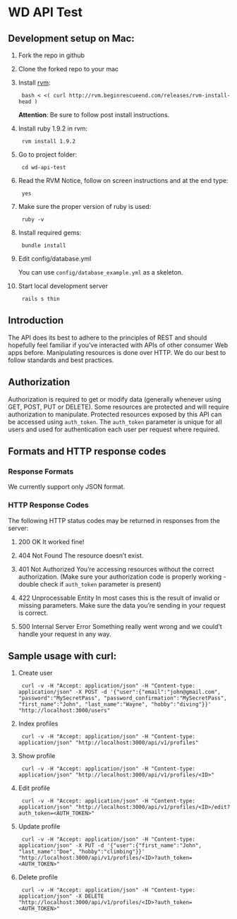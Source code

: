 # WD API Test

## Development setup on Mac:

1. Fork the repo in github

2. Clone the forked repo to your mac

3. Install [rvm](http://rvm.beginrescueend.com/ "RVM"): 

		bash < <( curl http://rvm.beginrescueend.com/releases/rvm-install-head )
	
	__Attention__: Be sure to follow post install instructions.
	
4. Install ruby 1.9.2 in rvm:

		rvm install 1.9.2
	
5. Go to project folder:

		cd wd-api-test
	
6. Read the RVM Notice, follow on screen instructions and at the end type:

		yes
	
7. Make sure the proper version of ruby is used:

		ruby -v

7. Install required gems:

		bundle install
	
8. Edit config/database.yml

	You can use `config/database_example.yml` as a skeleton.

9. Start local development server

		rails s thin

## Introduction

The API does its best to adhere to the principles of REST and should hopefully feel familiar if you’ve interacted with APIs of other consumer Web apps before. Manipulating resources is done over HTTP. We do our best to follow standards and best practices.

## Authorization

Authorization is required to get or modify data (generally whenever using GET, POST, PUT or DELETE). Some resources are protected and will require authorization to manipulate. Protected resources exposed by this API can be accessed using `auth_token`. The `auth_token` parameter is unique for all users and used for authentication each user per request where required.

## Formats and HTTP response codes

### Response Formats

We currently support only JSON format.

### HTTP Response Codes

The following HTTP status codes may be returned in responses from the server:

1. 200 OK
It worked fine!

2. 404 Not Found
The resource doesn’t exist.
	
3. 401 Not Authorized
You’re accessing resources without the correct authorization. (Make sure your authorization code is properly working - double check if `auth_token` parameter is present)

4. 422 Unprocessable Entity
In most cases this is the result of invalid or missing parameters. Make sure the data you’re sending in your request is correct.

5. 500 Internal Server Error
Something really went wrong and we could’t handle your request in any way.

## Sample usage with curl:

1. Create user

		curl -v -H "Accept: application/json" -H "Content-type: application/json" -X POST -d '{"user":{"email":"john@gmail.com", "password":"MySecretPass", "password_confirmation":"MySecretPass", "first_name":"John", "last_name":"Wayne", "hobby":"diving"}}' "http://localhost:3000/users"

2. Index profiles

		curl -v -H "Accept: application/json" -H "Content-type: application/json" "http://localhost:3000/api/v1/profiles"

3. Show profile

		curl -v -H "Accept: application/json" -H "Content-type: application/json" "http://localhost:3000/api/v1/profiles/<ID>"

4. Edit profile

		curl -v -H "Accept: application/json" -H "Content-type: application/json" "http://localhost:3000/api/v1/profiles/<ID>/edit?auth_token=<AUTH_TOKEN>"

5. Update profile

		curl -v -H "Accept: application/json" -H "Content-type: application/json" -X PUT -d '{"user":{"first_name":"John", "last_name":"Doe", "hobby":"climbing"}}' "http://localhost:3000/api/v1/profiles/<ID>?auth_token=<AUTH_TOKEN>"

6. Delete profile

		curl -v -H "Accept: application/json" -H "Content-type: application/json" -X DELETE "http://localhost:3000/api/v1/profiles/<ID>?auth_token=<AUTH_TOKEN>"